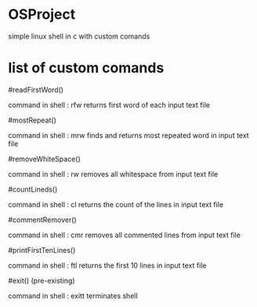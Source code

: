 # OSProject
simple linux shell in c with custom comands

# list of custom comands

#readFirstWord()

command in shell : rfw
returns first word of each input text file

#mostRepeat()

command in shell : mrw
finds and returns most repeated word in input text file

#removeWhiteSpace()

command in shell : rw
removes all whitespace from input text file

#countLineds()

command in shell : cl
returns the count of the lines in input text file

#commentRemover()

command in shell : cmr
removes all commented lines from input text file

#printFirstTenLines() 

command in shell : ftl
returns the first 10 lines in input text file

#exit() (pre-existing)

command in shell : exitt
terminates shell
